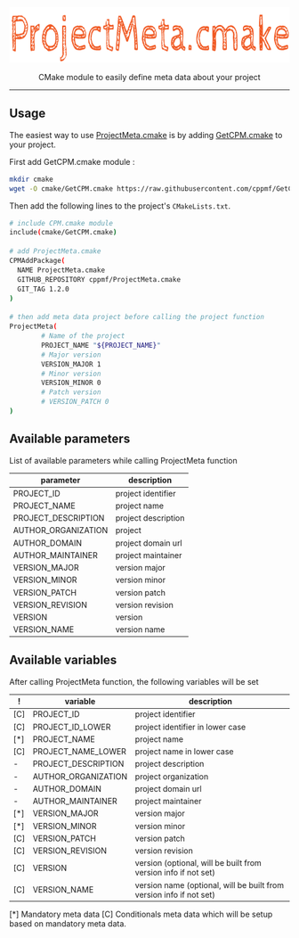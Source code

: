 <p align="center">
  <img src="https://github.com/cppmf/artwork/raw/master/banner/ProjectMeta.cmake/ProjectMeta.png" height="100" />
</p>

<p align="center">
  CMake module to easily define meta data about your project
</p>

---

## Usage
The easiest way to use [ProjectMeta.cmake](https://github.com/cppmf/ProjectMeta.cmake) is by adding [GetCPM.cmake](https://github.com/cppmf/GetCPM.cmake) to your project.

First add GetCPM.cmake module :

```bash
mkdir cmake
wget -O cmake/GetCPM.cmake https://raw.githubusercontent.com/cppmf/GetCPM.cmake/master/GetCPM.cmake
```

Then add the following lines to the project's `CMakeLists.txt`.


```bash
# include CPM.cmake module
include(cmake/GetCPM.cmake)

# add ProjectMeta.cmake
CPMAddPackage(
  NAME ProjectMeta.cmake
  GITHUB_REPOSITORY cppmf/ProjectMeta.cmake
  GIT_TAG 1.2.0
)

# then add meta data project before calling the project function
ProjectMeta(
        # Name of the project
        PROJECT_NAME "${PROJECT_NAME}"
        # Major version
        VERSION_MAJOR 1
        # Minor version
        VERSION_MINOR 0
        # Patch version
        # VERSION_PATCH 0
)
```

## Available parameters

List of available parameters while calling ProjectMeta function

parameter | description
---------|------------
PROJECT_ID | project identifier
PROJECT_NAME | project name
PROJECT_DESCRIPTION | project description
AUTHOR_ORGANIZATION | project
AUTHOR_DOMAIN | project domain url
AUTHOR_MAINTAINER | project maintainer
VERSION_MAJOR | version major
VERSION_MINOR | version minor
VERSION_PATCH | version patch
VERSION_REVISION | version revision
VERSION | version
VERSION_NAME | version name

## Available variables

After calling ProjectMeta function, the following variables will be set

 !  | variable | description
----|----------|------------
[C] | PROJECT_ID | project identifier
[C] | PROJECT_ID_LOWER | project identifier in lower case
[*] | PROJECT_NAME | project name
[C] | PROJECT_NAME_LOWER | project name in lower case
 -  | PROJECT_DESCRIPTION | project description
 -  | AUTHOR_ORGANIZATION | project organization
 -  | AUTHOR_DOMAIN | project domain url
 -  | AUTHOR_MAINTAINER | project maintainer
[*] | VERSION_MAJOR | version major
[*] | VERSION_MINOR | version minor
[C] | VERSION_PATCH | version patch
[C] | VERSION_REVISION | version revision
[C] | VERSION | version (optional, will be built from version info if not set)
[C] | VERSION_NAME | version name (optional, will be built from version info if not set)

[*] Mandatory meta data
[C] Conditionals meta data which will be setup based on mandatory meta data.
